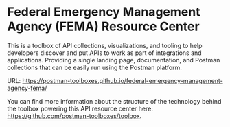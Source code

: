 # Federal Emergency Management Agency (FEMA) Resource Center
This is a toolbox of API collections, visualizations, and tooling to help developers discover and put APIs to work as part of integrations and applications. Providing a single landing page, documentation, and Postman collections that can be easily run using the Postman platform.

URL: https://postman-toolboxes.github.io/federal-emergency-management-agency-fema/

You can find more information about the structure of the technology behind the toolbox powering this API resource center here: https://github.com/postman-toolboxes/toolbox.

